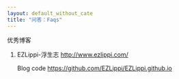 ```yaml
---
layout: default_without_cate
title: "问答：Faqs"
---
```



优秀博客
1. EZLippi-浮生志 <http://www.ezlippi.com/>

   Blog code  <https://github.com/EZLippi/EZLippi.github.io>

